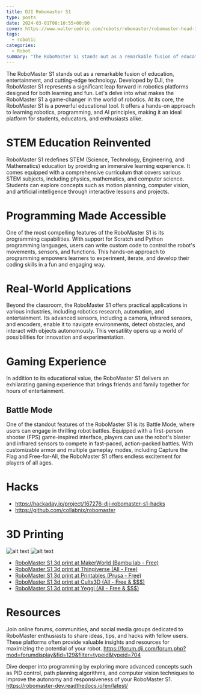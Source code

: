 ```yaml
---
title: DJI Robomaster S1
type: posts
date: 2024-03-01T08:10:55+00:00
cover: https://www.waltercedric.com/robots/robomaster/robomaster-head-3d-print.webp
tags:
  - robotic
categories:
  - Robot
summary: "The RoboMaster S1 stands out as a remarkable fusion of education, entertainment, and cutting-edge technology. Developed by DJI, the RoboMaster S1 represents a significant leap forward in robotics platforms designed for both learning and fun. Let's delve into what makes the RoboMaster S1 a game-changer in the world of robotics."
---
```

The RoboMaster S1 stands out as a remarkable fusion of education, entertainment, and cutting-edge technology. Developed by DJI, the RoboMaster S1 represents a significant leap forward in robotics platforms designed for both learning and fun. Let's delve into what makes the RoboMaster S1 a game-changer in the world of robotics.
At its core, the RoboMaster S1 is a powerful educational tool. It offers a hands-on approach to learning robotics, programming, and AI principles, making it an ideal platform for students, educators, and enthusiasts alike.

# STEM Education Reinvented
RoboMaster S1 redefines STEM (Science, Technology, Engineering, and Mathematics) education by providing an immersive learning experience. It comes equipped with a comprehensive curriculum that covers various STEM subjects, including physics, mathematics, and computer science. Students can explore concepts such as motion planning, computer vision, and artificial intelligence through interactive lessons and projects.

# Programming Made Accessible
One of the most compelling features of the RoboMaster S1 is its programming capabilities. With support for Scratch and Python programming languages, users can write custom code to control the robot's movements, sensors, and functions. This hands-on approach to programming empowers learners to experiment, iterate, and develop their coding skills in a fun and engaging way.

# Real-World Applications
Beyond the classroom, the RoboMaster S1 offers practical applications in various industries, including robotics research, automation, and entertainment. Its advanced sensors, including a camera, infrared sensors, and encoders, enable it to navigate environments, detect obstacles, and interact with objects autonomously. This versatility opens up a world of possibilities for innovation and experimentation.

# Gaming Experience
In addition to its educational value, the RoboMaster S1 delivers an exhilarating gaming experience that brings friends and family together for hours of entertainment.

## Battle Mode
One of the standout features of the RoboMaster S1 is its Battle Mode, where users can engage in thrilling robot battles. Equipped with a first-person shooter (FPS) game-inspired interface, players can use the robot's blaster and infrared sensors to compete in fast-paced, action-packed battles. With customizable armor and multiple gameplay modes, including Capture the Flag and Free-for-All, the RoboMaster S1 offers endless excitement for players of all ages.

# Hacks
* https://hackaday.io/project/167276-dji-robomaster-s1-hacks
* https://github.com/collabnix/robomaster

# 3D Printing
![alt text](/robots/robomaster/robomaster-front-bumper-3d-print.webp)
![alt text](/robots/robomaster/robomaster-rear-bumper-3d-print.webp)

* [RoboMaster S1 3d print at MakerWorld (Bambu lab - Free)](https://makerworld.com/en/models/search?keyword=RoboMaster)
* [RoboMaster S1 3d print at Thingiverse (All - Free)](https://www.thingiverse.com/search?q=RoboMaster)
* [RoboMaster S1 3d print at Printables (Prusa - Free)](https://www.printables.com/search/models?q=RoboMaster)
* [RoboMaster S1 3d print at Cults3D (All - Free & $$$)](https://cults3d.com/en/search?q=RoboMaster)
* [RoboMaster S1 3d print at Yeggi (All - Free & $$$)](https://www.yeggi.com/q/RoboMaster/)

# Resources
Join online forums, communities, and social media groups dedicated to RoboMaster enthusiasts to share ideas, tips, and hacks with fellow users. These platforms often provide valuable insights and resources for maximizing the potential of your robot.
https://forum.dji.com/forum.php?mod=forumdisplay&fid=129&filter=typeid&typeid=704

Dive deeper into programming by exploring more advanced concepts such as PID control, path planning algorithms, and computer vision techniques to improve the autonomy and responsiveness of your RoboMaster S1.
https://robomaster-dev.readthedocs.io/en/latest/
